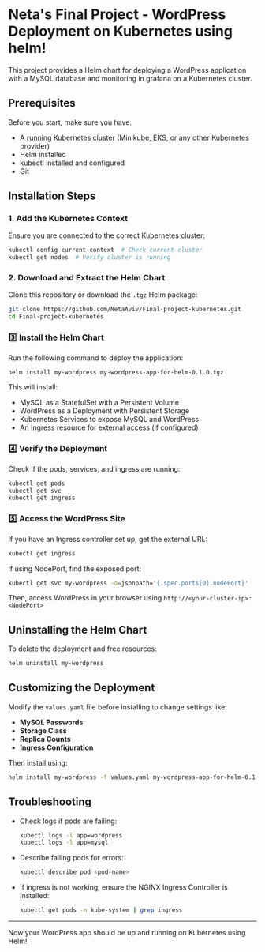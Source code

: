 # Neta's Final Project - WordPress Deployment on Kubernetes using helm!

This project provides a Helm chart for deploying a WordPress application with a MySQL database and monitoring in grafana on a Kubernetes cluster.

## Prerequisites

Before you start, make sure you have:
- A running Kubernetes cluster (Minikube, EKS, or any other Kubernetes provider)
- Helm installed
- kubectl installed and configured
- Git
  
## Installation Steps

### 1. Add the Kubernetes Context
Ensure you are connected to the correct Kubernetes cluster:

```sh
kubectl config current-context  # Check current cluster
kubectl get nodes  # Verify cluster is running
```

### 2. Download and Extract the Helm Chart

Clone this repository or download the `.tgz` Helm package:

```sh
git clone https://github.com/NetaAviv/Final-project-kubernetes.git
cd Final-project-kubernetes
```

### 3️⃣ Install the Helm Chart

Run the following command to deploy the application:

```sh
helm install my-wordpress my-wordpress-app-for-helm-0.1.0.tgz
```

This will install:
- MySQL as a StatefulSet with a Persistent Volume
- WordPress as a Deployment with Persistent Storage
- Kubernetes Services to expose MySQL and WordPress
- An Ingress resource for external access (if configured)

### 4️⃣ Verify the Deployment

Check if the pods, services, and ingress are running:

```sh
kubectl get pods
kubectl get svc
kubectl get ingress
```

### 5️⃣ Access the WordPress Site

If you have an Ingress controller set up, get the external URL:

```sh
kubectl get ingress
```

If using NodePort, find the exposed port:

```sh
kubectl get svc my-wordpress -o=jsonpath='{.spec.ports[0].nodePort}'
```

Then, access WordPress in your browser using `http://<your-cluster-ip>:<NodePort>`

## Uninstalling the Helm Chart

To delete the deployment and free resources:

```sh
helm uninstall my-wordpress
```

## Customizing the Deployment

Modify the `values.yaml` file before installing to change settings like:
- **MySQL Passwords**
- **Storage Class**
- **Replica Counts**
- **Ingress Configuration**

Then install using:

```sh
helm install my-wordpress -f values.yaml my-wordpress-app-for-helm-0.1.0.tgz
```

## Troubleshooting

- Check logs if pods are failing:
  ```sh
  kubectl logs -l app=wordpress
  kubectl logs -l app=mysql
  ```
- Describe failing pods for errors:
  ```sh
  kubectl describe pod <pod-name>
  ```
- If ingress is not working, ensure the NGINX Ingress Controller is installed:
  ```sh
  kubectl get pods -n kube-system | grep ingress
  ```

---

Now your WordPress app should be up and running on Kubernetes using Helm! 

